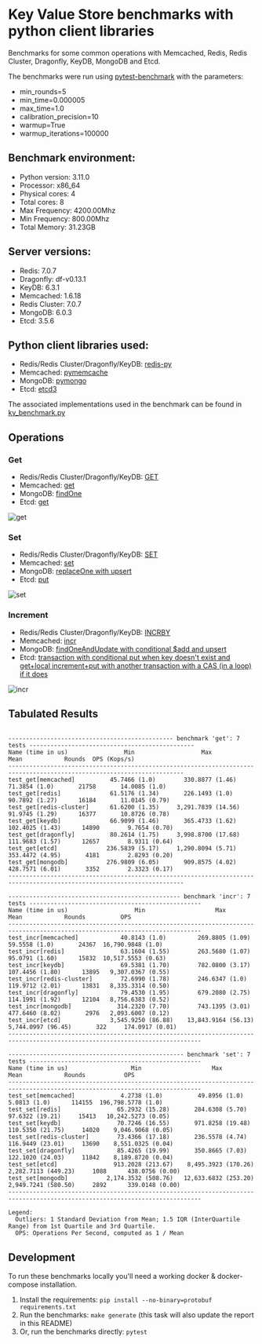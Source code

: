 # Key Value Store benchmarks with python client libraries

Benchmarks for some common operations with Memcached, Redis, Redis Cluster, Dragonfly, KeyDB, MongoDB and Etcd.

The benchmarks were run using [pytest-benchmark](https://pytest-benchmark.readthedocs.io/en/latest/) with the parameters:
- min_rounds=5
- min_time=0.000005
- max_time=1.0
- calibration_precision=10
- warmup=True
- warmup_iterations=100000

## Benchmark environment:
- Python version: 3.11.0
- Processor: x86_64
- Physical cores: 4
- Total cores: 8
- Max Frequency: 4200.00Mhz 
- Min Frequency: 800.00Mhz
- Total Memory: 31.23GB


## Server versions:
- Redis: 7.0.7
- Dragonfly: df-v0.13.1
- KeyDB: 6.3.1
- Memcached: 1.6.18
- Redis Cluster: 7.0.7
- MongoDB: 6.0.3
- Etcd: 3.5.6


## Python client libraries used:
- Redis/Redis Cluster/Dragonfly/KeyDB: [redis-py](https://github.com/redis/redis-py)
- Memcached: [pymemcache](https://github.com/pinterest/pymemcache)
- MongoDB: [pymongo](https://github.com/mongodb/mongo-python-driver)
- Etcd: [etcd3](https://github.com/kragniz/python-etcd3)

The associated implementations used in the benchmark can be found in [kv_benchmark.py](./kv_benchmark.py)

## Operations

### Get
- Redis/Redis Cluster/Dragonfly/KeyDB: [GET](https://redis.io/commands/get/)
- Memcached: [get](https://github.com/memcached/memcached/wiki/Commands#get)
- MongoDB: [findOne](https://www.mongodb.com/docs/manual/reference/method/db.collection.findOne/)
- Etcd: [get](https://python-etcd3.readthedocs.io/en/latest/usage.html#etcd3.Etcd3Client.get)

![get](./results/benchmark-get.svg)

### Set
- Redis/Redis Cluster/Dragonfly/KeyDB: [SET](https://redis.io/commands/set/)
- Memcached: [set](https://github.com/memcached/memcached/wiki/Commands#set)
- MongoDB: [replaceOne with upsert](https://www.mongodb.com/docs/manual/reference/method/db.collection.replaceOne/)
- Etcd: [put](https://python-etcd3.readthedocs.io/en/latest/usage.html#etcd3.Etcd3Client.put)

![set](./results/benchmark-set.svg)

### Increment
- Redis/Redis Cluster/Dragonfly/KeyDB: [INCRBY](https://redis.io/commands/incrby/)
- Memcached: [incr](https://github.com/memcached/memcached/wiki/Commands#incrdecr)
- MongoDB: [findOneAndUpdate with conditional $add and upsert](https://www.mongodb.com/docs/manual/reference/method/db.collection.findOneAndUpdate/)
- Etcd: [transaction with conditional put when key doesn't exist and get+local increment+put with another transaction with a CAS (in a loop) if it does](https://python-etcd3.readthedocs.io/en/latest/usage.html#etcd3.Etcd3Client.transactionhttps://python-etcd3.readthedocs.io/en/latest/usage.html#etcd3.Etcd3Client.transactionhttps://python-etcd3.readthedocs.io/en/latest/usage.html#etcd3.Etcd3Client.transactionhttps://python-etcd3.readthedocs.io/en/latest/usage.html#etcd3.Etcd3Client.transactionhttps://python-etcd3.readthedocs.io/en/latest/usage.html#etcd3.Etcd3Client.transactionhttps://python-etcd3.readthedocs.io/en/latest/usage.html#etcd3.Etcd3Client.transactionhttps://python-etcd3.readthedocs.io/en/latest/usage.html#etcd3.Etcd3Client.transactionhttps://python-etcd3.readthedocs.io/en/latest/usage.html#etcd3.Etcd3Client.transactionhttps://python-etcd3.readthedocs.io/en/latest/usage.html#etcd3.Etcd3Client.transaction)

![incr](./results/benchmark-incr.svg)

## Tabulated Results

```

----------------------------------------------- benchmark 'get': 7 tests -----------------------------------------------
Name (time in us)                Min                   Max                Mean            Rounds  OPS (Kops/s)          
------------------------------------------------------------------------------------------------------------------------
test_get[memcached]          45.7466 (1.0)        330.8877 (1.46)      71.3854 (1.0)       21758       14.0085 (1.0)    
test_get[redis]              61.5176 (1.34)       226.1493 (1.0)       90.7892 (1.27)      16184       11.0145 (0.79)   
test_get[redis-cluster]      61.6200 (1.35)     3,291.7839 (14.56)     91.9745 (1.29)      16377       10.8726 (0.78)   
test_get[keydb]              66.9099 (1.46)       365.4733 (1.62)     102.4025 (1.43)      14890        9.7654 (0.70)   
test_get[dragonfly]          80.2614 (1.75)     3,998.8700 (17.68)    111.9683 (1.57)      12657        8.9311 (0.64)   
test_get[etcd]              236.5839 (5.17)     1,290.8094 (5.71)     353.4472 (4.95)       4181        2.8293 (0.20)   
test_get[mongodb]           276.9809 (6.05)       909.8575 (4.02)     428.7571 (6.01)       3352        2.3323 (0.17)   
------------------------------------------------------------------------------------------------------------------------

------------------------------------------------- benchmark 'incr': 7 tests -------------------------------------------------
Name (time in us)                   Min                    Max                  Mean            Rounds          OPS          
-----------------------------------------------------------------------------------------------------------------------------
test_incr[memcached]            40.8143 (1.0)         269.8805 (1.09)        59.5558 (1.0)       24367  16,790.9848 (1.0)    
test_incr[redis]                63.1604 (1.55)        263.5680 (1.07)        95.0791 (1.60)      15832  10,517.5553 (0.63)   
test_incr[keydb]                69.5381 (1.70)        782.0800 (3.17)       107.4456 (1.80)      13895   9,307.0367 (0.55)   
test_incr[redis-cluster]        72.6990 (1.78)        246.6347 (1.0)        119.9712 (2.01)      13831   8,335.3314 (0.50)   
test_incr[dragonfly]            79.4530 (1.95)        679.2080 (2.75)       114.1991 (1.92)      12104   8,756.6383 (0.52)   
test_incr[mongodb]             314.2320 (7.70)        743.1395 (3.01)       477.6460 (8.02)       2976   2,093.6007 (0.12)   
test_incr[etcd]              3,545.9250 (86.88)    13,843.9164 (56.13)    5,744.0997 (96.45)       322     174.0917 (0.01)   
-----------------------------------------------------------------------------------------------------------------------------

-------------------------------------------------- benchmark 'set': 7 tests -------------------------------------------------
Name (time in us)                  Min                    Max                  Mean            Rounds           OPS          
-----------------------------------------------------------------------------------------------------------------------------
test_set[memcached]             4.2738 (1.0)          49.8956 (1.0)          5.0813 (1.0)      114155  196,798.5778 (1.0)    
test_set[redis]                65.2932 (15.28)       284.6308 (5.70)        97.6322 (19.21)     15413   10,242.5273 (0.05)   
test_set[keydb]                70.7246 (16.55)       971.8258 (19.48)      110.5350 (21.75)     14020    9,046.9068 (0.05)   
test_set[redis-cluster]        73.4366 (17.18)       236.5578 (4.74)       116.9449 (23.01)     13690    8,551.0325 (0.04)   
test_set[dragonfly]            85.4265 (19.99)       350.8665 (7.03)       122.1020 (24.03)     11842    8,189.8720 (0.04)   
test_set[etcd]                913.2028 (213.67)    8,495.3923 (170.26)   2,282.7113 (449.23)     1088      438.0756 (0.00)   
test_set[mongodb]           2,174.3532 (508.76)   12,633.6832 (253.20)   2,949.7241 (580.50)     2892      339.0148 (0.00)   
-----------------------------------------------------------------------------------------------------------------------------

Legend:
  Outliers: 1 Standard Deviation from Mean; 1.5 IQR (InterQuartile Range) from 1st Quartile and 3rd Quartile.
  OPS: Operations Per Second, computed as 1 / Mean

```

## Development

To run these benchmarks locally you'll need a working docker & docker-compose installation.

1. Install the requirements: `pip install --no-binary=protobuf requirements.txt`
2. Run the benchmarks: `make generate` (this task will also update the report in this README)
3. Or, run the benchmarks directly: `pytest`

